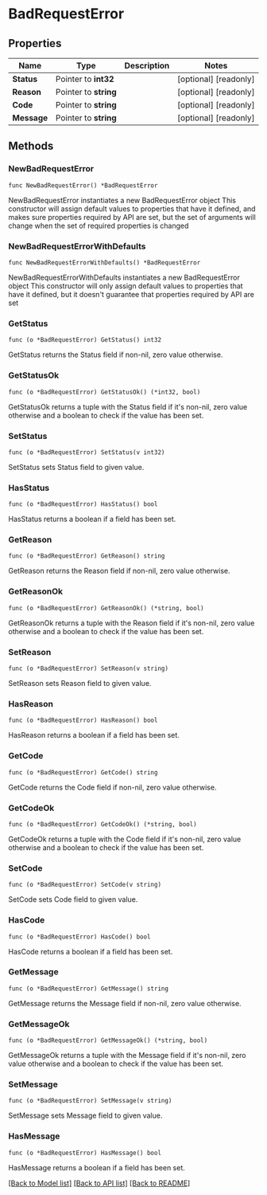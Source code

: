 # BadRequestError

## Properties

Name | Type | Description | Notes
------------ | ------------- | ------------- | -------------
**Status** | Pointer to **int32** |  | [optional] [readonly] 
**Reason** | Pointer to **string** |  | [optional] [readonly] 
**Code** | Pointer to **string** |  | [optional] [readonly] 
**Message** | Pointer to **string** |  | [optional] [readonly] 

## Methods

### NewBadRequestError

`func NewBadRequestError() *BadRequestError`

NewBadRequestError instantiates a new BadRequestError object
This constructor will assign default values to properties that have it defined,
and makes sure properties required by API are set, but the set of arguments
will change when the set of required properties is changed

### NewBadRequestErrorWithDefaults

`func NewBadRequestErrorWithDefaults() *BadRequestError`

NewBadRequestErrorWithDefaults instantiates a new BadRequestError object
This constructor will only assign default values to properties that have it defined,
but it doesn't guarantee that properties required by API are set

### GetStatus

`func (o *BadRequestError) GetStatus() int32`

GetStatus returns the Status field if non-nil, zero value otherwise.

### GetStatusOk

`func (o *BadRequestError) GetStatusOk() (*int32, bool)`

GetStatusOk returns a tuple with the Status field if it's non-nil, zero value otherwise
and a boolean to check if the value has been set.

### SetStatus

`func (o *BadRequestError) SetStatus(v int32)`

SetStatus sets Status field to given value.

### HasStatus

`func (o *BadRequestError) HasStatus() bool`

HasStatus returns a boolean if a field has been set.

### GetReason

`func (o *BadRequestError) GetReason() string`

GetReason returns the Reason field if non-nil, zero value otherwise.

### GetReasonOk

`func (o *BadRequestError) GetReasonOk() (*string, bool)`

GetReasonOk returns a tuple with the Reason field if it's non-nil, zero value otherwise
and a boolean to check if the value has been set.

### SetReason

`func (o *BadRequestError) SetReason(v string)`

SetReason sets Reason field to given value.

### HasReason

`func (o *BadRequestError) HasReason() bool`

HasReason returns a boolean if a field has been set.

### GetCode

`func (o *BadRequestError) GetCode() string`

GetCode returns the Code field if non-nil, zero value otherwise.

### GetCodeOk

`func (o *BadRequestError) GetCodeOk() (*string, bool)`

GetCodeOk returns a tuple with the Code field if it's non-nil, zero value otherwise
and a boolean to check if the value has been set.

### SetCode

`func (o *BadRequestError) SetCode(v string)`

SetCode sets Code field to given value.

### HasCode

`func (o *BadRequestError) HasCode() bool`

HasCode returns a boolean if a field has been set.

### GetMessage

`func (o *BadRequestError) GetMessage() string`

GetMessage returns the Message field if non-nil, zero value otherwise.

### GetMessageOk

`func (o *BadRequestError) GetMessageOk() (*string, bool)`

GetMessageOk returns a tuple with the Message field if it's non-nil, zero value otherwise
and a boolean to check if the value has been set.

### SetMessage

`func (o *BadRequestError) SetMessage(v string)`

SetMessage sets Message field to given value.

### HasMessage

`func (o *BadRequestError) HasMessage() bool`

HasMessage returns a boolean if a field has been set.


[[Back to Model list]](../README.md#documentation-for-models) [[Back to API list]](../README.md#documentation-for-api-endpoints) [[Back to README]](../README.md)


